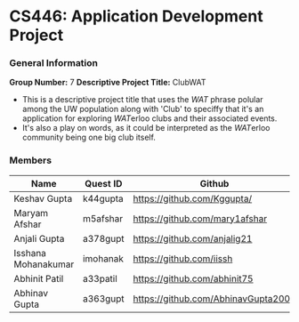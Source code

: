 # CS446: Application Development Project

### General Information

**Group Number:** 7
**Descriptive Project Title:** ClubWAT

- This is a descriptive project title that uses the _WAT_ phrase polular among the UW population along with 'Club' to speciffy that it's an application for exploring *WAT*erloo clubs and their associated events.
- It's also a play on words, as it could be interpreted as the *WAT*erloo community being one big club itself.

### Members

| Name                | Quest ID | Github                              |
| ------------------- | -------- | ----------------------------------- |
| Keshav Gupta        | k44gupta | https://github.com/Kggupta/         |
| Maryam Afshar       | m5afshar | https://github.com/mary1afshar      |
| Anjali Gupta        | a378gupt | https://github.com/anjalig21        |
| Isshana Mohanakumar | imohanak | https://github.com/iissh            |
| Abhinit Patil       | a33patil | https://github.com/abhinit75        |
| Abhinav Gupta       | a363gupt | https://github.com/AbhinavGupta2002 |
